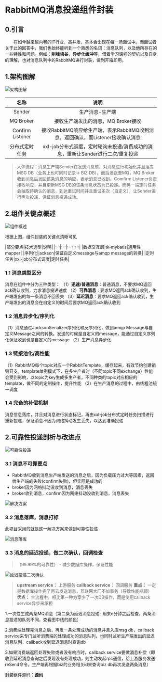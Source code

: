 # RabbitMQ消息投递组件封装

## 0.引言

&emsp;&emsp;在如今越来越内卷的IT行业，高并发，基本会出现在每一场面试中。而面试者关于此的回答中，我们也始终能听到一个熟悉的名词：消息队列，以及他所存在的一些特性和问题。例如：**削峰填谷**，**异步化缓冲**等，借着学习课程的契机以及自身的理解，也对消息队列中的RabbitMQ进行封装，做到开箱即用。

## 1.架构图解

![架构图解](https://cdn.jsdelivr.net/gh/xuyikai1/PictureBedCDN/img/架构图解.png)

|名称|说明|
|:-:|:-:|
|Sender|生产消息-生产端|
|MQ Broker|接收生产端发出的消息，MQ Broker接收|
|Confirm Listener|接收RabbitMQ响应给生产端，表示RabbitMQ收到消息，返回确认，而Listener接收确认消息|
|分布式定时任务|xxl-job分布式调度，定时轮询未投递/消费成功的消息，重新让Sender进行二次/重复投递|

> 大体流程：消息生产端Sender在发送消息前，对消息进行初始化并且落库MSG DB（业务上也可同时记录-> BIZ DB），而后发送至MQ，MQ Broker收到消息后发回该条消息的响应，表示消息已收到，Comfirm Listener负责接收响应，并且更新MSG DB的该条消息状态为已投递。而另一端定时任务会抽取待确认的消息，到达重试时间并且重试多次（自定义），让Sender进行再次投递，保证消息投递成功。

## 2.组件关键点概述

![组件概述](https://cdn.jsdelivr.net/gh/xuyikai1/PictureBedCDN/img/组件概述.png)

根据上图，组件封装的关键点清晰可见

|部分要点|技术选型|说明|
|:-:|:-:|:--:|:-:|
|数据交互层|tk-mybatis|通用性mapper|
|序列化|jackson|保证自定义message与amqp message的转换|
|定时任务|xxl-job分布式调度|定时任务|

### 1.1 消息类型区分

消息在组件中分为三种类型：
（1）**迅速/普通消息**：普通消息，不要求MQ返回ack确认收到，力求消息投递速度
（2）**可靠消息**：要求MQ返回ack确认收到，生产端发出的每一条消息不回丢失
（3）**延迟消息**：要求MQ返回ack确认收到，生产端发出的消息会在自定义的时间后要求MQ返回ack确认收到

### 1.2 消息异步化/序列化

（1）消息通过JacksonSerializer序列化和反序列化，做到amqp Message与自定义Message之间的转换。发送的时候是自定义的message，能通过自定义序列化保证收到也是自定义的message
（2）生产消息异步化

### 1.3 链接池化/高性能

（1）RabbitMQ每个topic对应一个RabbitTemplate，缓存起来，有效节约创建销毁开支。template单例模式下，在多生产者时（不同topic不同exchange）性能会受到影响，以topic为key生成多生产者，不同种类的topic对应相应的template，做不同的定制操作，提升性能
（2）在生产消息的过程中，由线程池统一调度

### 1.4 完备的补偿机制

消息信息落库，并且对消息进行状态标记，再由xxl-job分布式定时任务扫描进行重新投递，保证消息不因为网络抖动发生丢失，以达到准确投递

## 2.可靠性投递剖析与改进点

![可靠性投递](https://cdn.jsdelivr.net/gh/xuyikai1/PictureBedCDN/img/生产端的可靠性投递.png)

### 3.1 消息不可靠要点

- RabbitMQ收到消息生产端发送的消息之后，因为负载压力过大等因素，返回给生产端的失败(confirm失败)，但实际是成功的
- broker因为网络抖动没收到消息，消息丢失
- broker收到消息，confirm因为网络抖动没收到消息，消息丢失

![解决方案](https://cdn.jsdelivr.net/gh/xuyikai1/PictureBedCDN/img/互联网大厂解决方案.png)

### 3.2 消息落库，消息打标

此项目采用的就是这一解决方案来做到可靠性投递

![消息落库](https://cdn.jsdelivr.net/gh/xuyikai1/PictureBedCDN/img/消息信息落库.png)


### 3.3 消息的延迟投递，做二次确认，回调检查
> （99.99%的可靠性） - 减少数据库操作，保证性能

![延迟投递二次确认](https://cdn.jsdelivr.net/gh/xuyikai1/PictureBedCDN/img/二次确认.png)
> **upstream service：** 上游服务
> **callback service：** 回调服务
> **重点：** 一定是数据库操作完了再去发送消息，互联网大厂不加事务（导致性能瓶颈）
> **优点：** 主流程中，相比第一种方案少了一次DB操作，而是使用callback service异步来承担

1.一次性生成两条MQ消息（第二条为延迟消息投递- 用来n分钟之后检查，两条消息投递的队列不同，查看图中线的颜色）

2.消费端处理完消息之后，再发一条处理成功的消息并且入库msg db，callback service来专门监听消费端的处理成功的消息队列，也同时监听生产端发出的延迟消息队列，callback收到延迟消息时查询db

3.如果消费端返回处理失败或者没有响应时，callback service要做消息补偿（即收到延迟消息查询之后发现没有处理成功，则主动发起rpc通信，给上游服务发送reSend命令，生产端再根据biz的业务相关id来查询biz db再次发送两条消息）

封装组件源码：**[源码](https://github.com/xuyikai1/rabbit-parent)**
